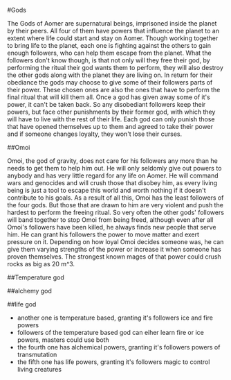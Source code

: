 #Gods

The Gods of Aomer are supernatural beings, imprisoned inside the planet by their peers. All four of them have powers that influence the planet to an extent where life could start and stay on Aomer. Though working together to bring life to the planet, each one is fighting against the others to gain enough followers, who can help them escape from the planet. What the followers don't know though, is that not only will they free their god, by performing the ritual their god wants them to perform, they will also destroy the other gods along with the planet they are living on. In return for their obediance the gods may choose to give some of their followers parts of their power. These chosen ones are also the ones that have to perform the final ritual that will kill them all. Once a god has given away some of it's power, it can't be taken back. So any disobediant followers keep their powers, but face other punishments by their former god, with which they will have to live with the rest of their life. Each god can only punish those that have opened themselves up to them and agreed to take their power and if someone changes loyalty, they won't lose their curses.

##Omoi

Omoi, the god of gravity, does not care for his followers any more than he needs to get them to help him out. He will only seldomly give out powers to anybody and has very little regard for any life on Aomer. He will command wars and genocides and will crush those that disobey him, as every living being is just a tool to escape this world and worth nothing if it doesn't contribute to his goals. As a result of all this, Omoi has the least followers of the four gods. But those that are drawn to him are very violent and push the hardest to perform the freeing ritual. So very often the other gods' followers will band together to stop Omoi from being freed, although even after all Omoi's followers have been killed, he always finds new people that serve him. He can grant his followers the power to move matter and exert pressure on it. Depending on how loyal Omoi decides someone was, he can give them varying strengths of the power or increase it when someone has proven themselves. The strongest known mages of that power could crush rocks as big as 20 m^3.

##Temperature god

##alchemy god

##life god


* another one is temperature based, granting it's followers ice and fire powers
* followers of the temperature based god can eiher learn fire or ice powers, masters could use both
* the fourth one has alchemical powers, granting it's followers powers of transmutation 
* the fifth one has life powers, granting it's followers magic to control living creatures